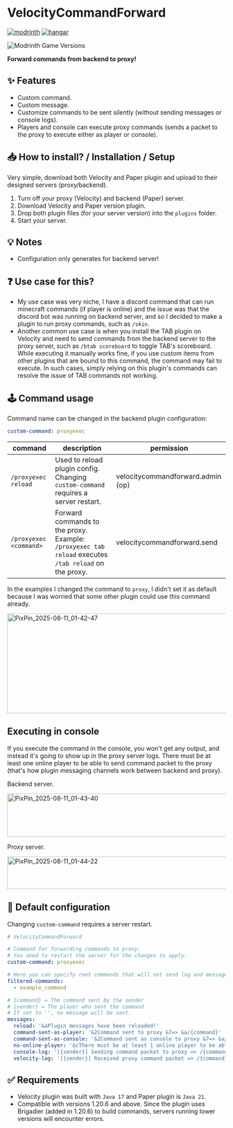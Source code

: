 # VelocityCommandForward

[![modrinth](https://cdn.jsdelivr.net/npm/@intergrav/devins-badges@3/assets/cozy/available/modrinth_vector.svg)](https://modrinth.com/plugin/velocitycommandforward) [![hangar](https://cdn.jsdelivr.net/npm/@intergrav/devins-badges@3/assets/cozy/available/hangar_vector.svg)](https://hangar.papermc.io/ItsTauTvyDas/VelocityCommandForward)

![Modrinth Game Versions](https://img.shields.io/modrinth/game-versions/velocitycommandforward?style=for-the-badge)

**Forward commands from backend to proxy!**

## ✨ Features
* Custom command.
* Custom message.
* Customize commands to be sent silently (without sending messages or console logs).
* Players and console can execute proxy commands (sends a packet to the proxy to execute either as player or console).

## 📥 How to install? / Installation / Setup
Very simple, download both Velocity and Paper plugin and upload to their designed servers (proxy/backend).

1. Turn off your proxy (Velocity) and backend (Paper) server.
2. Download Velocity and Paper version plugin.
3. Drop both plugin files (for your server version) into the `plugins` folder.
4. Start your server.

## 💡 Notes
* Configuration only generates for backend server!

## ❓ Use case for this?
* My use case was very niche, I have a discord command that can run minecraft commands (if player is online) and
the issue was that the discord bot was running on backend server, and so I decided to make a plugin to run proxy
commands, such as `/skin`.
* Another common use case is when you install the TAB plugin on Velocity and need to send commands from the backend server to the proxy server, such as `/btab scoreboard` to toggle TAB's scoreboard. While executing it manually works fine, if you use custom items from other plugins that are bound to this command, the command may fail to execute. In such cases, simply relying on this plugin's commands can resolve the issue of TAB commands not working.

## 🕹️ Command usage
Command name can be changed in the backend plugin configuration:

```yaml
custom-command: proxyexec
```

| command                | description                                                                                          | permission                        |
|------------------------|------------------------------------------------------------------------------------------------------|-----------------------------------|
| `/proxyexec reload`    | Used to reload plugin config. Changing `custom-command` requires a server restart.                   | velocitycommandforward.admin (op) |
| `/proxyexec <command>` | Forward commands to the proxy. Example: `/proxyexec tab reload` executes `/tab reload` on the proxy. | velocitycommandforward.send       |

In the examples I changed the command to `proxy`, I didn't set it as default because I was worried that some other plugin could use this command already.

<img width="900" height="230" alt="PixPin_2025-08-11_01-42-47" src="https://github.com/user-attachments/assets/456e0029-ac56-4b4f-9df8-03102123fa5c" />

## Executing in console
If you execute the command in the console, you won't get any output, and instead it's going to show up in the proxy server logs.
There must be at least one online player to be able to send command packet to the proxy (that's how plugin messaging channels work between backend and proxy).

Backend server.

<img width="1300" height="100" alt="PixPin_2025-08-11_01-43-40" src="https://github.com/user-attachments/assets/32f065ae-9b73-4988-8c72-b7e6d6a244df" />

Proxy server.

<img width="1300" height="75" alt="PixPin_2025-08-11_01-44-22" src="https://github.com/user-attachments/assets/6e407eaa-9c59-4389-a03f-21472732198b" />

## 📄 Default configuration
Changing `custom-command` requires a server restart.
```yaml
# VelocityCommandForward

# Command for forwarding commands to proxy.
# You need to restart the server for the changes to apply.
custom-command: proxyexec

# Here you can specify root commands that will not send log and message.
filtered-commands:
  - example_command

# {command} = The command sent by the sender
# {sender} = The player who sent the command
# If set to '', no message will be sent.
messages:
  reload: '&aPlugin messages have been reloaded!'
  command-sent-as-player: '&2Command sent to proxy &7=> &a/{command}'
  command-sent-as-console: '&2Command sent as console to proxy &7=> &a/{command}'
  no-online-player: '&cThere must be at least 1 online player to be able to execute proxy console commands!'
  console-log: '[{sender}] Sending command packet to proxy => /{command}'
  velocity-log: '[{sender}] Received proxy command packet => /{command}'
```

## ✅ Requirements
* Velocity plugin was built with `Java 17` and Paper plugin is `Java 21`.
* Compatible with versions 1.20.6 and above. Since the plugin uses Brigadier (added in 1.20.6) to build commands, servers running lower versions will encounter errors.
